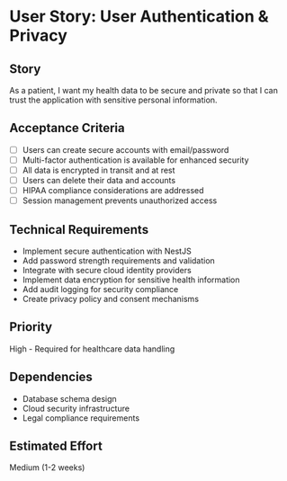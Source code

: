 # User Story: User Authentication & Privacy

## Story
As a patient, I want my health data to be secure and private so that I can trust the application with sensitive personal information.

## Acceptance Criteria
- [ ] Users can create secure accounts with email/password
- [ ] Multi-factor authentication is available for enhanced security
- [ ] All data is encrypted in transit and at rest
- [ ] Users can delete their data and accounts
- [ ] HIPAA compliance considerations are addressed
- [ ] Session management prevents unauthorized access

## Technical Requirements
- Implement secure authentication with NestJS
- Add password strength requirements and validation
- Integrate with secure cloud identity providers
- Implement data encryption for sensitive health information
- Add audit logging for security compliance
- Create privacy policy and consent mechanisms

## Priority
High - Required for healthcare data handling

## Dependencies
- Database schema design
- Cloud security infrastructure
- Legal compliance requirements

## Estimated Effort
Medium (1-2 weeks)